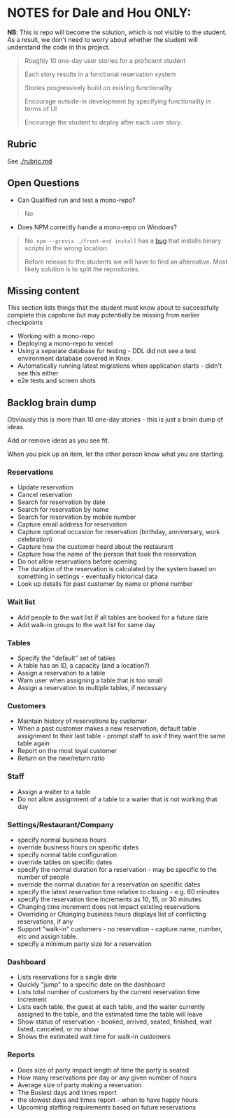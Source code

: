 # NOTES for Dale and Hou ONLY:

**NB**: This is repo will become the solution, which is not visible to the student.
As a result, we don't need to worry about whether the student will understand the code in this project.

> Roughly 10 one-day user stories for a proficient student
>
> Each story results in a functional reservation system
>
> Stories progressively build on existing functionality
>
> Encourage outside-in development by specifying functionality in terms of UI
>
> Encourage the student to deploy after each user story.

## Rubric

See [./rubric.md](./rubric.md)

## Open Questions

- Can Qualified run and test a mono-repo?

> No

- Does NPM correctly handle a mono-repo on Windows?

> No. `npm --previx ./front-end install` has a [bug](https://github.com/npm/cli/issues/1290) that installs binary scripts in the wrong location. 
> 
> Before release to the students we will have to find an alternative. Most likely solution is to split the repositories.

## Missing content

This section lists things that the student must know about to successfully complete this capstone but may potentially be missing from earlier checkpoints

- Working with a mono-repo
- Deploying a mono-repo to vercel
- Using a separate database for testing - DDL did not see a test environment database covered in Knex.
- Automatically running latest migrations when application starts - didn't see this either
- e2e tests and screen shots

## Backlog brain dump

Obviously this is more than 10 one-day stories - this is just a brain dump of ideas.

Add or remove ideas as you see fit.

When you pick up an item, let the other person know what you are starting.

### Reservations

- Update reservation
- Cancel reservation
- Search for reservation by date
- Search for reservation by name
- Search for reservation by mobile number
- Capture email address for reservation
- Capture optional occasion for reservation (birthday, anniversary, work celebration)
- Capture how the customer heard about the restaurant
- Capture how the name of the person that took the reservation
- Do not allow reservations before opening
- The duration of the reservation is calculated by the system based on something in settings - eventually historical data
- Look up details for past customer by name or phone number

### Wait list

- Add people to the wait list if all tables are booked for a future date
- Add walk-in groups to the wait list for same day

### Tables

- Specify the "default" set of tables
- A table has an ID, a capacity (and a location?)
- Assign a reservation to a table
- Warn user when assigning a table that is too small
- Assign a reservation to multiple tables, if necessary

### Customers

- Maintain history of reservations by customer
- When a past customer makes a new reservation, default table assignment to their last table - prompt staff to ask if they want the same table again
- Report on the most loyal customer
- Return on the new/return ratio

### Staff

- Assign a waiter to a table
- Do not allow assignment of a table to a waiter that is not working that day

### Settings/Restaurant/Company

- specify normal business hours
- override business hours on specific dates
- specify normal table configuration
- override tables on specific dates
- specify the normal duration for a reservation - may be specific to the number of people
- override the normal duration for a reservation on specific dates
- specify the latest reservation time relative to closing - e.g. 60 minutes
- specify the reservation time increments as 10, 15, or 30 minutes
- Changing time increment does not impact existing reservations
- Overriding or Changing business hours displays list of conflicting reservations, if any
- Support "walk-in" customers - no reservation - capture name, number, etc and assign table.
- specify a minimum party size for a reservation

### Dashboard

- Lists reservations for a single date
- Quickly "jump" to a specific date on the dashboard
- Lists total number of customers by the current reservation time increment
- Lists each table, the guest at each table, and the waiter currently assigned to the table, and the estimated time the table will leave
- Show status of reservation - booked, arrived, seated, finished, wait listed, canceled, or no show
- Shows the estimated wait time for walk-in customers

### Reports

- Does size of party impact length of time the party is seated
- How many reservations per day or any given number of hours
- Average size of party making a reservation
- The Busiest days and times report
- the slowest days and times report - when to have happy hours
- Upcoming staffing requirements based on future reservations
